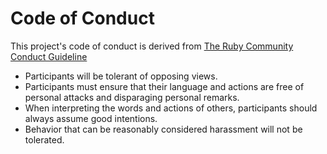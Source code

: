# Code of Conduct

This project's code of conduct is derived from
[The Ruby Community Conduct Guideline](https://www.ruby-lang.org/en/conduct/)

- Participants will be tolerant of opposing views.
- Participants must ensure that their language and actions are free of personal attacks and disparaging personal remarks.
- When interpreting the words and actions of others, participants should always assume good intentions.
- Behavior that can be reasonably considered harassment will not be tolerated.
